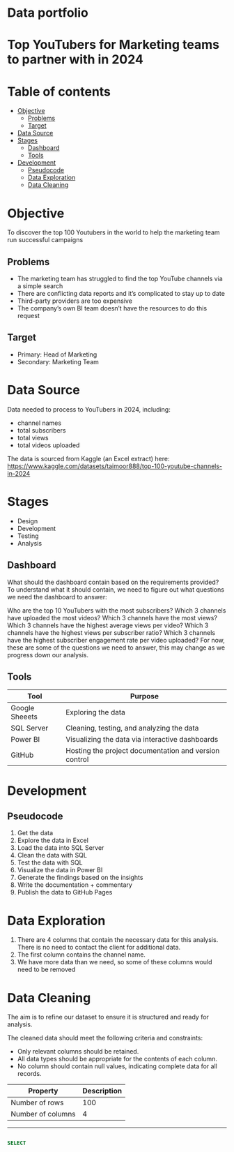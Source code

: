 # Data portfolio

# Top YouTubers for Marketing teams to partner with in 2024 


# Table of contents
- [Objective](#objective)
  -   [Problems](#problems)
  -   [Target](#target)
- [Data Source](#data-source)
- [Stages](#stages)
  -   [Dashboard](#dashboard)
  -   [Tools](#tools)
- [Development](#development)
  -   [Pseudocode](#pseudocode)
  -   [Data Exploration](#data-exploration)
  -   [Data Cleaning](#data-cleaning)


# Objective
To discover the top 100 Youtubers in the world to help the marketing team run successful campaigns

## Problems
- The marketing team has struggled to find the top YouTube channels via a simple search
- There are conflicting data reports and it’s complicated to stay up to date
- Third-party providers are too expensive
- The company’s own BI team doesn’t have the resources to do this request

## Target
- Primary: Head of Marketing
- Secondary: Marketing Team


# Data Source
Data needed to process to YouTubers in 2024, including:

- channel names
- total subscribers
- total views
- total videos uploaded

The data is sourced from Kaggle (an Excel extract) here: https://www.kaggle.com/datasets/taimoor888/top-100-youtube-channels-in-2024

# Stages
- Design
- Development
- Testing
- Analysis


## Dashboard 
What should the dashboard contain based on the requirements provided?
To understand what it should contain, we need to figure out what questions we need the dashboard to answer:

Who are the top 10 YouTubers with the most subscribers?
Which 3 channels have uploaded the most videos?
Which 3 channels have the most views?
Which 3 channels have the highest average views per video?
Which 3 channels have the highest views per subscriber ratio?
Which 3 channels have the highest subscriber engagement rate per video uploaded?
For now, these are some of the questions we need to answer, this may change as we progress down our analysis.

## Tools
| Tool | Purpose |
| ------ | --------- |
| Google Sheeets | Exploring the data |
| SQL Server | Cleaning, testing, and analyzing the data | 
| Power BI | Visualizing the data via interactive dashboards |
| GitHub	| Hosting the project documentation and version control |

# Development
## Pseudocode
1. Get the data
2. Explore the data in Excel
3. Load the data into SQL Server
4. Clean the data with SQL
5. Test the data with SQL
6. Visualize the data in Power BI
7. Generate the findings based on the insights
8. Write the documentation + commentary
9. Publish the data to GitHub Pages

# Data Exploration
1. There are 4 columns that contain the necessary data for this analysis. There is no need to contact the client for additional data.
2. The first column contains the channel name.
3. We have more data than we need, so some of these columns would need to be removed

# Data Cleaning

The aim is to refine our dataset to ensure it is structured and ready for analysis.

The cleaned data should meet the following criteria and constraints:

- Only relevant columns should be retained.
- All data types should be appropriate for the contents of each column.
- No column should contain null values, indicating complete data for all records.

| Property | Description |
| ------ | --------- |
| Number of rows | 100 |
| Number of columns | 4 | 


----------------------------------------


```sql

SELECT

```


